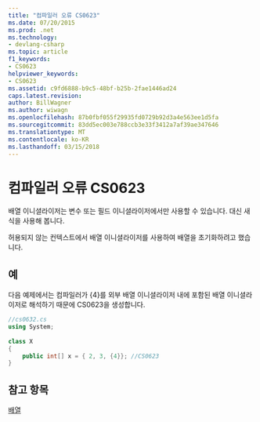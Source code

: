 ```yaml
---
title: "컴파일러 오류 CS0623"
ms.date: 07/20/2015
ms.prod: .net
ms.technology:
- devlang-csharp
ms.topic: article
f1_keywords:
- CS0623
helpviewer_keywords:
- CS0623
ms.assetid: c9fd6888-b9c5-48bf-b25b-2fae1446ad24
caps.latest.revision: 
author: BillWagner
ms.author: wiwagn
ms.openlocfilehash: 87b0fbf055f29935fd0729b92d3a4e563ee1d5fa
ms.sourcegitcommit: 83dd5ec003e788ccb3e33f3412a7af39ae347646
ms.translationtype: MT
ms.contentlocale: ko-KR
ms.lasthandoff: 03/15/2018
---
```

# <a name="compiler-error-cs0623"></a>컴파일러 오류 CS0623
배열 이니셜라이저는 변수 또는 필드 이니셜라이저에서만 사용할 수 있습니다. 대신 새 식을 사용해 봅니다.  
  
 허용되지 않는 컨텍스트에서 배열 이니셜라이저를 사용하여 배열을 초기화하려고 했습니다.  
  
## <a name="example"></a>예  
 다음 예제에서는 컴파일러가 \{4\}를 외부 배열 이니셜라이저 내에 포함된 배열 이니셜라이저로 해석하기 때문에 CS0623을 생성합니다.  
  
```csharp  
//cs0632.cs  
using System;  
  
class X  
{  
    public int[] x = { 2, 3, {4}}; //CS0623  
}  
```  
  
## <a name="see-also"></a>참고 항목  
 [배열](../../csharp/programming-guide/arrays/index.md)
